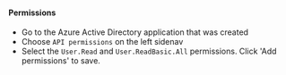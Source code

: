#### Permissions
- Go to the Azure Active Directory application that was created
- Choose `API permissions` on the left sidenav
- Select the `User.Read` and `User.ReadBasic.All` permissions. Click 'Add permissions' to save.